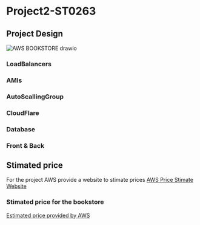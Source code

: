 # Project2-ST0263

## Project Design
![AWS BOOKSTORE drawio](https://user-images.githubusercontent.com/53051438/168496460-32605341-8517-40b0-b1a9-aa1eb8554d5f.png)

### LoadBalancers

### AMIs

### AutoScallingGroup

### CloudFlare

### Database

### Front & Back

## Stimated price

For the project AWS provide a website to stimate prices [AWS Price Stimate Website](https://calculator.aws/#/) 

### Stimated price for the bookstore

[Estimated price provided by AWS](https://calculator.aws/#/estimate?id=c67ae23c8369e2e3300816fa7dea938ad5615a43) 

